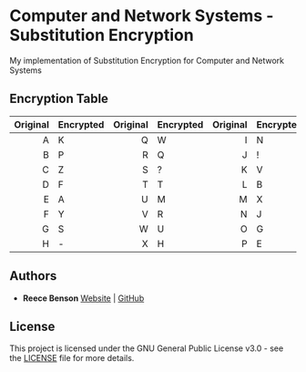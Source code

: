 # Computer and Network Systems - Substitution Encryption

My implementation of Substitution Encryption for Computer and Network Systems

## Encryption Table
| Original | Encrypted | Original | Encrypted | Original | Encrypted | Original | Encrypted |
| ---: | :--- | ---: | :--- | ---: | :--- | ---: | :--- |
| A | K | Q | W | I | N | Y | , |
| B | P | R | Q | J | ! | Z | D |
| C | Z | S | ? | K | V |   | . |
| D | F | T | T | L | B | . |   |
| E | A | U | M | M | X | , | O |
| F | Y | V | R | N | J | - | I |
| G | S | W | U | O | G | ? | L |
| H | - | X | H | P | E | ! | C |


## Authors

* **Reece Benson** [Website](http://reecebenson.me/) | [GitHub](https://github.com/reecebenson)

## License

This project is licensed under the GNU General Public License v3.0 - see the [LICENSE](LICENSE) file for more details.
